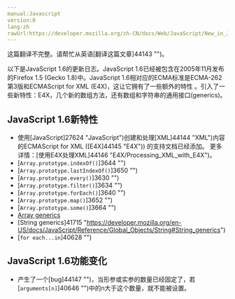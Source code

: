 ```yaml
---
manual:Javascript
version:0
lang:zh
rawUrl:https://developer.mozilla.org/zh-CN/docs/Web/JavaScript/New_in_JavaScript/1.6
---
```




这篇翻译不完整。请帮忙从英语[翻译这篇文章]44143 "")。






以下是JavaScript 1.6的更新日志。JavaScript 1.6已经被包含在2005年11月发布的Firefox 1.5 (Gecko 1.8)中。JavaScript 1.6相对应的ECMA标准是ECMA-262第3版和ECMAScript for XML (E4X)，这让它拥有了一些额外的特性 。引入了一些新特性：E4X，几个新的数组方法，还有数组和字符串的通用接口(generics)。


## JavaScript 1.6新特性<a name="JavaScript_1.6新特性"></a>

* 使用[JavaScript]27624 "JavaScript")创建和处理[XML]44144 "XML")内容的ECMAScript for XML ([E4X]44145 "E4X")) 的支持文档已经添加。 更多详情：[使用E4X处理XML]44146 "E4X/Processing_XML_with_E4X")。
* [`Array.prototype.indexOf()`]3644 "")
* [`Array.prototype.lastIndexOf()`]3650 "")
* [`Array.prototype.every()`]3630 "")
* [`Array.prototype.filter()`]3634 "")
* [`Array.prototype.forEach()`]3640 "")
* [`Array.prototype.map()`]3652 "")
* [`Array.prototype.some()`]3664 "")
* [Array generics](%40520#Array_generic_methods "https://developer.mozilla.org/en-US/docs/JavaScript/Reference/Global_Objects/Array#Array_generics")
* [String generics]41715 "https://developer.mozilla.org/en-US/docs/JavaScript/Reference/Global_Objects/String#String_generics")
* [`for each...in`]40628 "")

## JavaScript 1.6功能变化<a name="JavaScript_1.6功能变化"></a>

* 产生了一个[bug]44147 "")，当形参或实参的数量已经固定了，若[`arguments[n]`]40646 "")中的n大于这个数量，就不能被设置。




